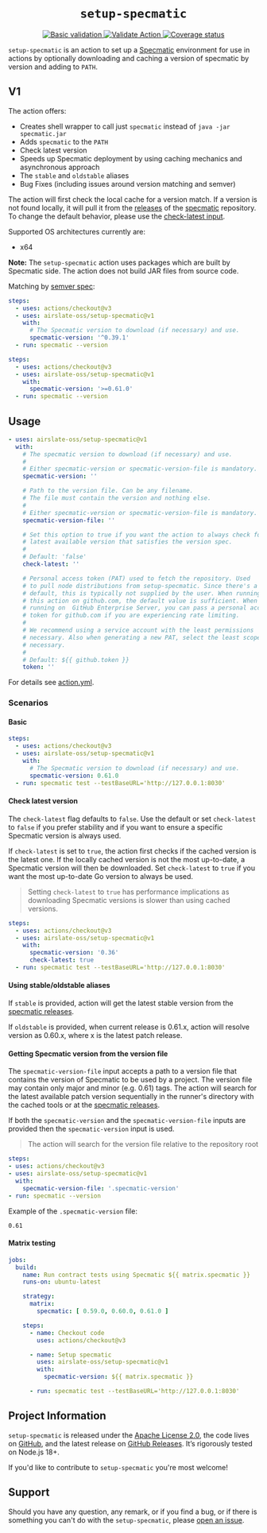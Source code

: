<h1 align="center"><code>setup-specmatic</code></h1>
<p align="center">
  <a href="https://github.com/airslate-oss/setup-specmatic/actions/workflows/basic-validation.yml">
    <img alt="Basic validation" src="https://github.com/airslate-oss/setup-specmatic/actions/workflows/basic-validation.yml/badge.svg">
  </a>
  <a href="https://github.com/airslate-oss/setup-specmatic/actions/workflows/versions.yml">
    <img alt="Validate Action" src="https://github.com/airslate-oss/setup-specmatic/actions/workflows/versions.yml/badge.svg">
  </a>
  <a href="https://codecov.io/github/airslate-oss/setup-specmatic">
    <img alt="Coverage status" src="https://codecov.io/github/airslate-oss/setup-specmatic/branch/main/graph/badge.svg">
  </a>
</p>

`setup-specmatic` is an action to set up a [Specmatic](https://specmatic.in) environment for use in actions by
optionally downloading and caching a version of specmatic by version and adding to `PATH`.

## V1

The action offers:

- Creates shell wrapper to call just `specmatic` instead of `java -jar specmatic.jar`
- Adds `specmatic` to the `PATH`
- Check latest version
- Speeds up Specmatic deployment by using caching mechanics and asynchronous approach
- The `stable` and `oldstable` aliases
- Bug Fixes (including issues around version matching and semver)

The action will first check the local cache for a version match.  If a version is not found locally, it will pull it from
the [releases](https://github.com/znsio/specmatic/releases) of the [specmatic](https://github.com/znsio/specmatic)
repository. To change the default behavior, please use the [check-latest input](#check-latest-version).

Supported OS architectures currently are:
- x64

**Note:** The `setup-specmatic` action uses packages which are built by Specmatic side.
The action does not build JAR files from source code.

Matching by [semver spec](https://github.com/npm/node-semver):

```yaml
steps:
  - uses: actions/checkout@v3
  - uses: airslate-oss/setup-specmatic@v1
    with:
      # The Specmatic version to download (if necessary) and use.
      specmatic-version: '^0.39.1'
  - run: specmatic --version
```

```yaml
steps:
  - uses: actions/checkout@v3
  - uses: airslate-oss/setup-specmatic@v1
    with:
      specmatic-version: '>=0.61.0'
  - run: specmatic --version
```

## Usage

```yaml
- uses: airslate-oss/setup-specmatic@v1
  with:
    # The specmatic version to download (if necessary) and use.
    #
    # Either specmatic-version or specmatic-version-file is mandatory.
    specmatic-version: ''

    # Path to the version file. Can be any filename.
    # The file must contain the version and nothing else.
    #
    # Either specmatic-version or specmatic-version-file is mandatory.
    specmatic-version-file: ''

    # Set this option to true if you want the action to always check for the
    # latest available version that satisfies the version spec.
    #
    # Default: 'false'
    check-latest: ''

    # Personal access token (PAT) used to fetch the repository. Used
    # to pull node distributions from setup-specmatic. Since there's a
    # default, this is typically not supplied by the user. When running
    # this action on github.com, the default value is sufficient. When
    # running on  GitHub Enterprise Server, you can pass a personal access
    # token for github.com if you are experiencing rate limiting.
    #
    # We recommend using a service account with the least permissions
    # necessary. Also when generating a new PAT, select the least scopes
    # necessary.
    #
    # Default: ${{ github.token }}
    token: ''
```

For details see [action.yml](https://github.com/airslate-oss/setup-specmatic/blob/main/action.yml).

### Scenarios

#### Basic

```yaml
steps:
  - uses: actions/checkout@v3
  - uses: airslate-oss/setup-specmatic@v1
    with:
      # The Specmatic version to download (if necessary) and use.
      specmatic-version: 0.61.0
  - run: specmatic test --testBaseURL='http://127.0.0.1:8030'
```

#### Check latest version

The `check-latest` flag defaults to `false`. Use the default or set `check-latest` to `false` if you prefer stability
and if you want to ensure a specific Specmatic version is always used.

If `check-latest` is set to `true`, the action first checks if the cached version is the latest one. If the locally
cached version is not the most up-to-date, a Specmatic version will then be downloaded. Set `check-latest` to `true`
if you want the most up-to-date Go version to always be used.

> Setting `check-latest` to `true` has performance implications as downloading Specmatic versions is slower than using cached versions.

```yaml
steps:
  - uses: actions/checkout@v3
  - uses: airslate-oss/setup-specmatic@v1
    with:
      specmatic-version: '0.36'
      check-latest: true
  - run: specmatic test --testBaseURL='http://127.0.0.1:8030'
```

#### Using stable/oldstable aliases

If `stable` is provided, action will get the latest stable version from the
[specmatic releases](https://github.com/znsio/specmatic/releases).

If `oldstable` is provided, when current release is 0.61.x, action will resolve version as 0.60.x, where x is the latest
patch release.

#### Getting Specmatic version from the version file

The `specmatic-version-file` input accepts a path to a version file that contains the version of Specmatic to be used by
a project. The version file may contain only major and minor (e.g. 0.61) tags. The action will search for the latest
available patch version sequentially in the runner's directory with the cached tools or at the
[specmatic releases](https://github.com/znsio/specmatic/releases).

If both the `specmatic-version` and the `specmatic-version-file` inputs are provided then the `specmatic-version` input
is used.
> The action will search for the version file relative to the repository root

```yaml
steps:
- uses: actions/checkout@v3
- uses: airslate-oss/setup-specmatic@v1
  with:
    specmatic-version-file: '.specmatic-version'
- run: specmatic --version
```

Example of the `.specmatic-version` file:
```
0.61
```

#### Matrix testing

```yaml
jobs:
  build:
    name: Run contract tests using Specmatic ${{ matrix.specmatic }}
    runs-on: ubuntu-latest

    strategy:
      matrix:
        specmatic: [ 0.59.0, 0.60.0, 0.61.0 ]

    steps:
      - name: Checkout code
        uses: actions/checkout@v3

      - name: Setup specmatic
        uses: airslate-oss/setup-specmatic@v1
        with:
          specmatic-version: ${{ matrix.specmatic }}

      - run: specmatic test --testBaseURL='http://127.0.0.1:8030'
```

## Project Information

`setup-specmatic` is released under the [Apache License 2.0](https://choosealicense.com/licenses/apache-2.0/),
the code lives on [GitHub](https://github.com/airslate-oss/python-airslate), and the latest release on
[GitHub Releases](https://github.com/airslate-oss/setup-specmatic/releases). It’s rigorously tested on Node.js 18+.

If you'd like to contribute to `setup-specmatic` you're most welcome!

## Support

Should you have any question, any remark, or if you find a bug, or if there is something you can't do with the
`setup-specmatic`, please [open an issue](https://github.com/airslate-oss/setup-specmatic/issues).
